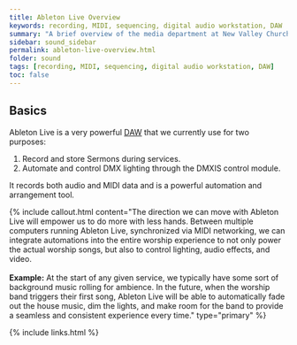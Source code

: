 ```yaml
---
title: Ableton Live Overview
keywords: recording, MIDI, sequencing, digital audio workstation, DAW
summary: "A brief overview of the media department at New Valley Church"
sidebar: sound_sidebar
permalink: ableton-live-overview.html
folder: sound
tags: [recording, MIDI, sequencing, digital audio workstation, DAW]
toc: false
---
```


## Basics

Ableton Live is a very powerful <a href="#" data-toggle="tooltip" data-original-title="{{site.data.glossary.DAW}}">DAW</a> that we currently use for two purposes:

1. Record and store Sermons during services.
2. Automate and control DMX lighting through the DMXIS control module.

It records both audio and MIDI data and is a powerful automation and arrangement tool.

{% include callout.html content="The direction we can move with Ableton Live will empower us to do more with less hands.  Between multiple computers running Ableton Live, synchronized via MIDI networking, we can integrate automations into the entire worship experience to not only power the actual worship songs, but also to control lighting, audio effects, and video.  <br/><br/>**Example:** At the start of any given service, we typically have some sort of background music rolling for ambience.  In the future, when the worship band triggers their first song, Ableton Live will be able to automatically fade out the house music, dim the lights, and make room for the band to provide a seamless and consistent experience every time." type="primary" %}

{% include links.html %}
